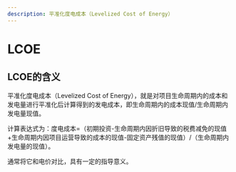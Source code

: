 ```yaml
---
description: 平准化度电成本（Levelized Cost of Energy）
---
```


# LCOE

## LCOE的含义

平准化度电成本（Levelized Cost of Energy），就是对项目生命周期内的成本和发电量进行平准化后计算得到的发电成本，即生命周期内的成本现值/生命周期内发电量现值。

计算表达式为：度电成本=（初期投资-生命周期内因折旧导致的税费减免的现值+生命周期内因项目运营导致的成本的现值-固定资产残值的现值）/（生命周期内发电量的现值）。

通常将它和电价对比，具有一定的指导意义。

